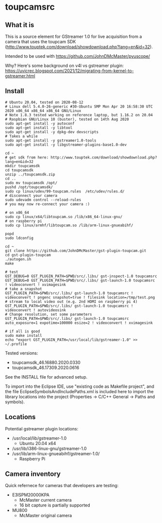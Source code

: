 toupcamsrc
=======

What it is
----------

This is a source element for GStreamer 1.0 for live acquisition from a camera that uses the 
toupcam SDK (http://www.touptek.com/download/showdownload.php?lang=en&id=32).

Intended to be used with https://github.com/JohnDMcMaster/pyuscope/

Why? Here's some background on v4l vs gstreamer plugin: https://uvicrec.blogspot.com/2021/12/migrating-from-kernel-to-gstreamer.html

Install
-------

    # Ubuntu 20.04, tested on 2020-08-12
    # Linux dell 5.4.0-26-generic #30-Ubuntu SMP Mon Apr 20 16:58:30 UTC 2020 x86_64 x86_64 x86_64 GNU/Linux
    # Note 1.8.3 tested working on reference laptop, but 1.16.2 on 20.04
    # Raspbian GNU/Linux 10 (buster), tested on 14th Aug 2020
    sudo apt-get install -y autoconf
    sudo apt-get install -y libtool
    sudo apt-get install -y dpkg-dev devscripts
    # Takes a while
    sudo apt-get install -y gstreamer1.0-tools
    sudo apt-get install -y libgstreamer-plugins-base1.0-dev

    cd ~
    # get sdk from here: http://www.touptek.com/download/showdownload.php?lang=en&id=32
    mkdir toupcamsdk
    cd toupcamsdk
    unzip ../toupcamsdk.zip
    cd ..
    sudo mv toupcamsdk /opt/
    pushd /opt/toupcamsdk/
    sudo cp linux/udev/99-toupcam.rules  /etc/udev/rules.d/
    # disconnect your camera
    sudo udevadm control --reload-rules
    # you may now re-connect your camera :)

    # on x86_64
    sudo cp linux/x64/libtoupcam.so /lib/x86_64-linux-gnu/
    # on raspberry pi
    sudo cp linux/armhf/libtoupcam.so /lib/arm-linux-gnueabihf/

    popd
    sudo ldconfig

    cd ~
    git clone https://github.com/JohnDMcMaster/gst-plugin-toupcam.git
    cd gst-plugin-toupcam
    ./autogen.sh
    make

    # test
    GST_DEBUG=0 GST_PLUGIN_PATH=$PWD/src/.libs/ gst-inspect-1.0 toupcamsrc
    GST_DEBUG=0 GST_PLUGIN_PATH=$PWD/src/.libs/ gst-launch-1.0 toupcamsrc ! videoconvert ! xvimagesink
    # take a snapshot
    GST_PLUGIN_PATH=$PWD/src/.libs/ gst-launch-1.0 toupcamsrc ! videoconvert ! pngenc snapshot=true ! filesink location=/tmp/test.png
    # stream to local video out (e.g. 2nd HDMI on raspberry pi 4)
    GST_PLUGIN_PATH=$PWD/src/.libs/ gst-launch-1.0 toupcamsrc ! videoconvert ! autovideosink
    # Change resolution, set some parameters
    GST_PLUGIN_PATH=$PWD/src/.libs/ gst-launch-1.0 toupcamsrc auto_exposure=1 expotime=100000 esize=2 ! videoconvert ! xvimagesink

    # if all is good
    sudo make install
    echo "export GST_PLUGIN_PATH=/usr/local/lib/gstreamer-1.0" >> ~/.profile

Tested versions:
  * toupcamsdk_46.16880.2020.0330
  * toupcamsdk_46.17309.2020.0616

See the INSTALL file for advanced setup.

To import into the Eclipse IDE, use "existing code as Makefile project", and the file EclipseSymbolsAndIncludePaths.xml is included here
to import the library locations into the project (Properties -> C/C++ General -> Paths and symbols).

Locations
---------

Potential gstreamer plugin locations:
  * /usr/local/lib/gstreamer-1.0
    * Ubuntu 20.04 x64
  * /usr/lib/i386-linux-gnu/gstreamer-1.0
  * /usr/lib/arm-linux-gnueabihf/gstreamer-1.0/
    * Raspberry Pi

Camera inventory
---------

Quick refernece for cameras that developers are testing:
  * E3ISPM20000KPA
    * McMaster current camera
    * 16 bit capture is partially supported
  * MU800
    * McMaster original camera
